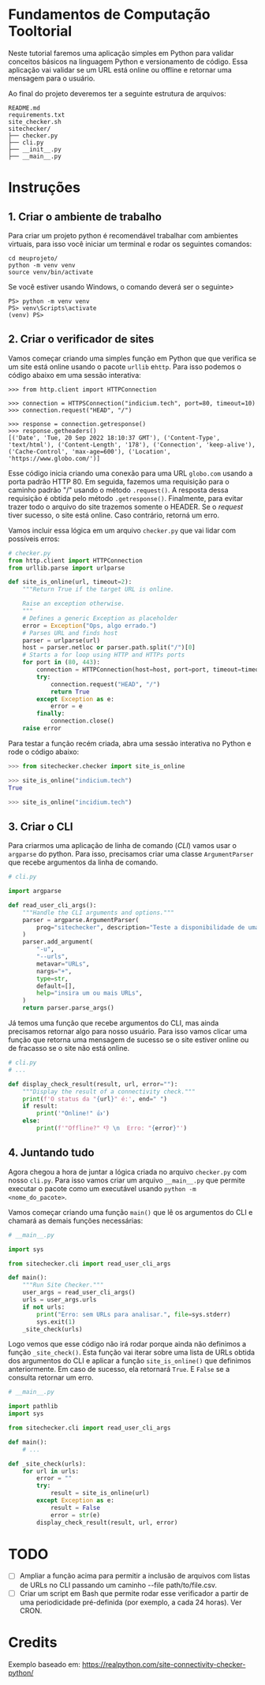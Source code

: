 # Fundamentos de Computação Tooltorial

Neste tutorial faremos uma aplicação simples em Python para validar conceitos básicos na linguagem Python e versionamento de código. Essa aplicação vai validar se um URL está online ou offline e retornar uma mensagem para o usuário.

Ao final do projeto deveremos ter a seguinte estrutura de arquivos:

```
README.md
requirements.txt
site_checker.sh
sitechecker/
├── checker.py
├── cli.py
├── __init__.py
├── __main__.py
```
# Instruções

## 1. Criar o ambiente de trabalho

Para criar um projeto python é recomendável trabalhar com ambientes virtuais, para isso você iniciar um terminal e rodar os seguintes comandos:

```
cd meuprojeto/
python -m venv venv
source venv/bin/activate
```

Se você estiver usando Windows, o comando deverá ser o seguinte>

```
PS> python -m venv venv
PS> venv\Scripts\activate
(venv) PS>
```

## 2. Criar o verificador de sites

Vamos começar criando uma simples função em Python que que verifica se um site está online usando o pacote `urllib` e`http`. Para isso podemos o código abaixo em uma sessão interativa:

```
>>> from http.client import HTTPConnection

>>> connection = HTTPSConnection("indicium.tech", port=80, timeout=10)
>>> connection.request("HEAD", "/")

>>> response = connection.getresponse()
>>> response.getheaders()
[('Date', 'Tue, 20 Sep 2022 18:10:37 GMT'), ('Content-Type', 'text/html'), ('Content-Length', '178'), ('Connection', 'keep-alive'), ('Cache-Control', 'max-age=600'), ('Location', 'https://www.globo.com/')]
```

Esse código inicia criando uma conexão para uma URL `globo.com` usando a porta padrão HTTP 80. Em seguida, fazemos uma requisição para o caminho padrão "/" usando o método `.request()`. A resposta dessa requisição é obtida pelo método `.getresponse()`. Finalmente, para evitar trazer todo o arquivo do site trazemos somente o HEADER. Se o *request* tiver sucesso, o site está online. Caso contrário, retorná um erro.

Vamos incluir essa lógica em um arquivo `checker.py` que vai lidar com possíveis erros:

```python
# checker.py
from http.client import HTTPConnection
from urllib.parse import urlparse

def site_is_online(url, timeout=2):
    """Return True if the target URL is online.

    Raise an exception otherwise.
    """
    # Defines a generic Exception as placeholder
    error = Exception("Ops, algo errado.")
    # Parses URL and finds host
    parser = urlparse(url)
    host = parser.netloc or parser.path.split("/")[0]
    # Starts a for loop using HTTP and HTTPs ports
    for port in (80, 443):
        connection = HTTPConnection(host=host, port=port, timeout=timeout)
        try:
            connection.request("HEAD", "/")
            return True
        except Exception as e:
            error = e
        finally:
            connection.close()
    raise error
```

Para testar a função recém criada, abra uma sessão interativa no Python e rode o código abaixo:

```python
>>> from sitechecker.checker import site_is_online

>>> site_is_online("indicium.tech")
True

>>> site_is_online("incidium.tech")
```

## 3. Criar o CLI

Para criarmos uma aplicação de linha de comando (*CLI*) vamos usar o `argparse` do python. Para isso, precisamos criar uma classe `ArgumentParser` que recebe argumentos da linha de comando.

```python
# cli.py

import argparse

def read_user_cli_args():
    """Handle the CLI arguments and options."""
    parser = argparse.ArgumentParser(
        prog="sitechecker", description="Teste a disponibilidade de uma URL"
    )
    parser.add_argument(
        "-u",
        "--urls",
        metavar="URLs",
        nargs="+",
        type=str,
        default=[],
        help="insira um ou mais URLs",
    )
    return parser.parse_args()
```

Já temos uma função que recebe argumentos do CLI, mas ainda precisamos retornar algo para nosso usuário. Para isso vamos clicar uma função que retorna uma mensagem de sucesso se o site estiver online ou de fracasso se o site não está online.

```python
# cli.py
# ...

def display_check_result(result, url, error=""):
    """Display the result of a connectivity check."""
    print(f'O status da "{url}" é:', end=" ")
    if result:
        print('"Online!" 👍')
    else:
        print(f'"Offline?" 👎 \n  Erro: "{error}"')

```
## 4. Juntando tudo

Agora chegou a hora de juntar a lógica criada no arquivo `checker.py` com nosso `cli.py`. Para isso vamos criar um arquivo `__main__.py` que permite executar o pacote como um executável usando `python -m <nome_do_pacote>`.

Vamos começar criando uma função `main()` que lê os argumentos do CLI e chamará as demais funções necessárias:

```python
# __main__.py

import sys

from sitechecker.cli import read_user_cli_args

def main():
    """Run Site Checker."""
    user_args = read_user_cli_args()
    urls = user_args.urls
    if not urls:
        print("Erro: sem URLs para analisar.", file=sys.stderr)
        sys.exit(1)
    _site_check(urls)
```

Logo vemos que esse código não irá rodar porque ainda não definimos a função `_site_check()`. Esta função vai iterar sobre uma lista de URLs obtida dos argumentos do CLI e aplicar a função `site_is_online()` que definimos anteriormente. Em caso de sucesso, ela retornará `True`. E `False` se a consulta retornar um erro. 

```python
# __main__.py

import pathlib
import sys

from sitechecker.cli import read_user_cli_args

def main():
    # ...

def _site_check(urls):
    for url in urls:
        error = ""
        try:
            result = site_is_online(url)
        except Exception as e:
            result = False
            error = str(e)
        display_check_result(result, url, error)
```

# TODO

- [ ] Ampliar a função acima para permitir a inclusão de arquivos com listas de URLs no CLI passando um caminho --file path/to/file.csv.
- [ ] Criar um script em Bash que permite rodar esse verificador a partir de uma periodicidade pré-definida (por exemplo, a cada 24 horas). Ver CRON.

# Credits

Exemplo baseado em:
https://realpython.com/site-connectivity-checker-python/